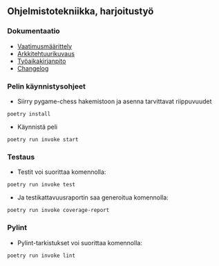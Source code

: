 ## Ohjelmistotekniikka, harjoitustyö

### Dokumentaatio
- [Vaatimusmäärittely](https://github.com/sakorh/ot-harjoitustyo/blob/master/dokumentaatio/vaatimusmaarittely.md)
- [Arkkitehtuurikuvaus](https://github.com/sakorh/ot-harjoitustyo/blob/master/dokumentaatio/arkkitehtuuri.md)
- [Työaikakirjanpito](https://github.com/sakorh/ot-harjoitustyo/blob/master/dokumentaatio/tuntikirjanpito.md)
- [Changelog](https://github.com/sakorh/ot-harjoitustyo/blob/master/dokumentaatio/changelog.md)

### Pelin käynnistysohjeet
- Siirry pygame-chess hakemistoon ja asenna tarvittavat riippuvuudet
 ```
poetry install
 ```
- Käynnistä peli
```
poetry run invoke start
```
### Testaus
- Testit voi suorittaa komennolla:
```
poetry run invoke test
```
- Ja testikattavuusraportin saa generoitua komennolla:
```
poetry run invoke coverage-report
```
### Pylint
- Pylint-tarkistukset voi suorittaa komennolla:
 ```
poetry run invoke lint
 ```
